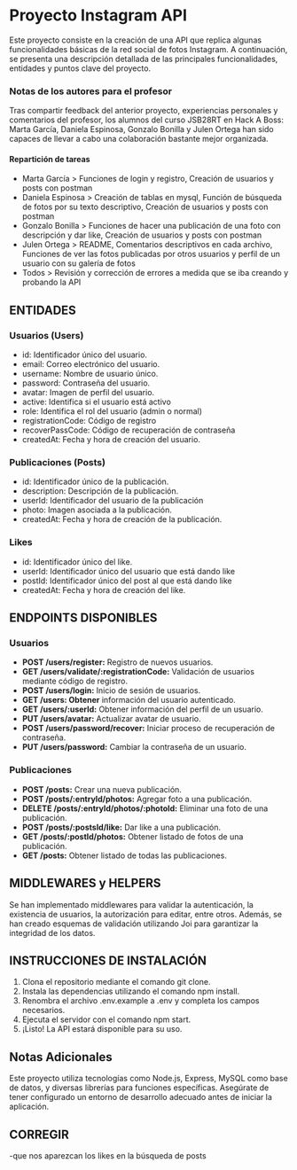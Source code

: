 # Proyecto Instagram API
Este proyecto consiste en la creación de una API que replica algunas funcionalidades básicas de la red social de fotos Instagram. A continuación, se presenta una descripción detallada de las principales funcionalidades, entidades y puntos clave del proyecto.

### Notas de los autores para el profesor
Tras compartir feedback del anterior proyecto, experiencias personales y comentarios del profesor, los alumnos del curso JSB28RT en Hack A Boss: Marta García, Daniela Espinosa, Gonzalo Bonilla y Julen Ortega han sido capaces de llevar a cabo una colaboración bastante mejor organizada. 

#### Repartición de tareas
- Marta García > Funciones de login y registro, Creación de usuarios y posts con postman
- Daniela Espinosa > Creación de tablas en mysql, Función de búsqueda de fotos por su texto descriptivo, Creación de usuarios y posts con postman
- Gonzalo Bonilla > Funciones de hacer una publicación de una foto con descripción y dar like, Creación de usuarios y posts con postman
- Julen Ortega > README, Comentarios descriptivos en cada archivo, Funciones de ver las fotos publicadas por otros usuarios y perfil de un usuario con su galería de fotos
- Todos > Revisión y corrección de errores a medida que se iba creando y probando la API

## ENTIDADES
### Usuarios (Users)
- id: Identificador único del usuario.
- email: Correo electrónico del usuario.
- username: Nombre de usuario único.
- password: Contraseña del usuario.
- avatar: Imagen de perfil del usuario.
- active: Identifica si el usuario está activo
- role: Identifica el rol del usuario (admin o normal)
- registrationCode: Código de registro
- recoverPassCode: Código de recuperación de contraseña
- createdAt: Fecha y hora de creación del usuario.

### Publicaciones (Posts)
- id: Identificador único de la publicación.
- description: Descripción de la publicación.
- userId: Identificador del usuario de la publicación
- photo: Imagen asociada a la publicación.
- createdAt: Fecha y hora de creación de la publicación.

### Likes
- id: Identificador único del like.
- userId: Identificador único del usuario que está dando like
- postId: Identificador único del post al que está dando like
- createdAt: Fecha y hora de creación del like.

## ENDPOINTS DISPONIBLES
### Usuarios
- **POST /users/register:** Registro de nuevos usuarios.
- **GET /users/validate/:registrationCode:** Validación de usuarios mediante código de registro.
- **POST /users/login:** Inicio de sesión de usuarios.
- **GET /users: Obtener** información del usuario autenticado.
- **GET /users/:userId:** Obtener información del perfil de un usuario.
- **PUT /users/avatar:** Actualizar avatar de usuario.
- **POST /users/password/recover:** Iniciar proceso de recuperación de contraseña.
- **PUT /users/password:** Cambiar la contraseña de un usuario.

### Publicaciones
- **POST /posts:** Crear una nueva publicación.
- **POST /posts/:entryId/photos:** Agregar foto a una publicación.
- **DELETE /posts/:entryId/photos/:photoId:** Eliminar una foto de una publicación.
- **POST /posts/:postsId/like:** Dar like a una publicación.
- **GET /posts/:postId/photos:** Obtener listado de fotos de una publicación.
- **GET /posts:** Obtener listado de todas las publicaciones.

## MIDDLEWARES y HELPERS
Se han implementado middlewares para validar la autenticación, la existencia de usuarios, la autorización para editar, entre otros. Además, se han creado esquemas de validación utilizando Joi para garantizar la integridad de los datos.

## INSTRUCCIONES DE INSTALACIÓN
1. Clona el repositorio mediante el comando git clone.
2. Instala las dependencias utilizando el comando npm install.
3. Renombra el archivo .env.example a .env y completa los campos necesarios.
4. Ejecuta el servidor con el comando npm start.
5. ¡Listo! La API estará disponible para su uso.

## Notas Adicionales
Este proyecto utiliza tecnologías como Node.js, Express, MySQL como base de datos, y diversas librerías para funciones específicas. Asegúrate de tener configurado un entorno de desarrollo adecuado antes de iniciar la aplicación.


## CORREGIR
-que nos aparezcan los likes en la búsqueda de posts 